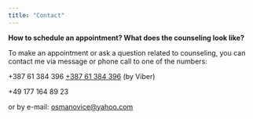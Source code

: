 ```yaml
---
title: "Contact"
---
```


**How to schedule an appointment? What does the counseling look like?**

To make an appointment or ask a question related to counseling, you can contact me via message or phone call to one of the numbers:

+387 61 384 396  [+387 61 384 396](tel:+38761384396) (by Viber)

+49 177 164 89 23 

or by e-mail: osmanovice@yahoo.com
